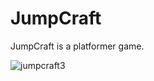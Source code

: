# JumpCraft
JumpCraft is a platformer game.

![jumpcraft3](https://github.com/dourian/JumpCraft/assets/75771131/ebee6cc4-29a3-41ab-9118-d33de2488051)
